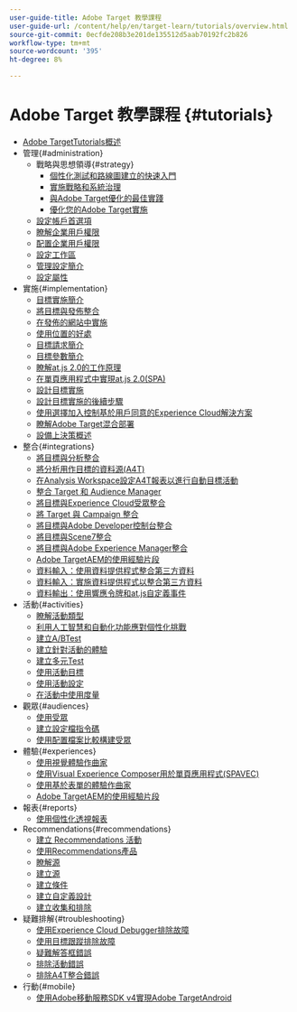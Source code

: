 ```yaml
---
user-guide-title: Adobe Target 教學課程
user-guide-url: /content/help/en/target-learn/tutorials/overview.html
source-git-commit: 0ecfde208b3e201de135512d5aab70192fc2b826
workflow-type: tm+mt
source-wordcount: '395'
ht-degree: 8%

---
```



# Adobe Target 教學課程 {#tutorials}

+ [Adobe TargetTutorials概述](../overview.md)
+ 管理{#administration}
   + 戰略與思想領導{#strategy}
      + [個性化測試和路線圖建立的快速入門](../strategy/create-personalization-roadmap-testing-plan.md)
      + [實施戰略和系統治理](../dev101/1.1-implementation-strategy-sys-governance.md)
      + [與Adobe Target優化的最佳實踐](../strategy/target-best-practices-for-optimization.md)
      + [優化您的Adobe Target實施](../strategy/optimize-your-target-implementation.md)
   + [設定帳戶首選項](../administration/set-up-account-preferences.md)
   + [瞭解企業用戶權限](../administration/understanding-enterprise-user-permissions.md)
   + [配置企業用戶權限](../dev101/1.2-configure-ent-user-permissions.md)
   + [設定工作區](../administration/set-up-workspaces.md)
   + [管理設定簡介](../dev101/1.3-intro-to-admin-setup.md)
   + [設定屬性](../administration/set-up-properties.md)
+ 實施{#implementation}
   + [目標實施簡介](../dev101/2.1-intro-to-target-implementation.md)
   + [將目標與發佈整合](../dev101/3.1-target-launch.md)
   + [在發佈的網站中實施](https://experienceleague.adobe.com/docs/launch-learn/implementing-in-websites-with-launch/index.html?lang=en)
   + [使用位置的好處](../dev101/2.2-benefits-of-locations.md)
   + [目標請求簡介](../dev101/2.3-intro-to-target-requests.md)
   + [目標參數簡介](../dev101/2.4-intro-to-target-params.md)
   + [瞭解at.js 2.0的工作原理](../implementation/understanding-how-atjs-20-works.md)
   + [在單頁應用程式中實現at.js 2.0(SPA)](../implementation/implement-atjs-20-in-a-single-page-application.md)
   + [設計目標實施](../dev101/2.5-design-target-implementation.md)
   + [設計目標實施的後續步驟](../dev101/2.6-next-steps-design-target-implementation.md)
   + [使用選擇加入控制基於用戶同意的Experience Cloud解決方案](https://experienceleague.adobe.com/docs/id-service/using/implementation/opt-in-service/use-opt-in-to-control-experience-cloud-activities-based-on-user-consent.html?lang=en)
   + [瞭解Adobe Target混合部署](../implementation/hybrid-deployment.md)
   + [設備上決策概述](../implementation/on-device-decisioning-overview.md)
+ 整合{#integrations}
   + [將目標與分析整合](../dev101/3.2-target-analytics.md)
   + [將分析用作目標的資料源(A4T)](../integrations/use-analytics-as-a-data-source-a4t.md)
   + [在Analysis Workspace設定A4T報表以進行自動目標活動](../integrations/set-up-a4t-reports-in-analysis-workspace-for-auto-target-activities.md)
   + [整合 Target 和 Audience Manager](../dev101/3.3-target-dmp.md)
   + [將目標與Experience Cloud受眾整合](../dev101/3.4-target-exc-audiences.md)
   + [將 Target 與 Campaign 整合](../dev101/3.6-target-campaign.md)
   + [將目標與Adobe Developer控制台整合](../dev101/3.7-target-io.md)
   + [將目標與Scene7整合](../dev101/3.8-target-scene7.md)
   + [將目標與Adobe Experience Manager整合](../dev101/3.5-target-aem.md)
   + [Adobe TargetAEM的使用經驗片段](https://helpx.adobe.com/experience-manager/kt/sites/using/experience-fragment-target-offer-feature-video-use.html)
   + [資料輸入：使用資料提供程式整合第三方資料](../integrations/use-data-providers-to-integrate-third-party-data.md)
   + [資料輸入：實施資料提供程式以整合第三方資料](../integrations/implement-data-providers-to-integrate-third-party-data.md)
   + [資料輸出：使用響應令牌和at.js自定義事件](../integrations/use-response-tokens-and-atjs-custom-events.md)
+ 活動{#activities}
   + [瞭解活動類型](../activities/understanding-the-types-of-activities.md)
   + [利用人工智慧和自動化功能應對個性化挑戰](../activities/use-the-artificial-intelligence-and-automation-capabilities-to-meet-the-challenges-of-personalization.md)
   + [建立A/BTest](../activities/create-ab-tests.md)
   + [建立針對活動的體驗](../activities/create-experience-targeting-activities.md)
   + [建立多元Test](../activities/create-multivariate-tests.md)
   + [使用活動目標](../activities/use-activity-targeting.md)
   + [使用活動設定](../activities/use-activity-settings.md)
   + [在活動中使用度量](../activities/use-metrics-in-activities.md)
+ 觀眾{#audiences}
   + [使用受眾](../audiences/use-audiences.md)
   + [建立設定檔指令碼](../audiences/create-profile-scripts.md)
   + [使用配置檔案比較構建受眾](../audiences/use-profile-comparison-to-build-audiences.md)
+ 體驗{#experiences}
   + [使用視覺體驗作曲家](../experiences/use-the-visual-experience-composer.md)
   + [使用Visual Experience Composer用於單頁應用程式(SPAVEC)](../experiences/use-the-visual-experience-composer-for-single-page-applications.md)
   + [使用基於表單的體驗作曲家](../experiences/use-the-form-based-experience-composer.md)
   + [Adobe TargetAEM的使用經驗片段](https://helpx.adobe.com/experience-manager/kt/sites/using/experience-fragment-target-offer-feature-video-use.html)
+ 報表{#reports}
   + [使用個性化透視報表](../reports/use-the-personalization-insights-reports.md)
+ Recommendations{#recommendations}
   + [建立 Recommendations 活動](../recommendations/create-a-recommendations-activity.md)
   + [使用Recommendations產品](../recommendations/use-recommendations-offers.md)
   + [瞭解源](../recommendations/understanding-feeds.md)
   + [建立源](../recommendations/create-a-feed.md)
   + [建立條件](../recommendations/create-criteria.md)
   + [建立自定義設計](../recommendations/create-custom-designs.md)
   + [建立收集和排除](../recommendations/create-collections-and-exclusions.md)
+ 疑難排解{#troubleshooting}
   + [使用Experience Cloud Debugger排除故障](../troubleshooting/troubleshoot-with-the-experience-cloud-debugger.md)
   + [使用目標跟蹤排除故障](../troubleshooting/troubleshoot-with-target-traces.md)
   + [疑難解答框錯誤](../dev101/4.1-troubleshoot-mbox-errors.md)
   + [排除活動錯誤](../dev101/4.2-troubleshoot-activity-errors.md)
   + [排除A4T整合錯誤](../dev101/4.3-troubleshoot-integration-errors.md)
+ 行動{#mobile}
   + [使用Adobe移動服務SDK v4實現Adobe TargetAndroid](../mobile-v4/overview.md)
